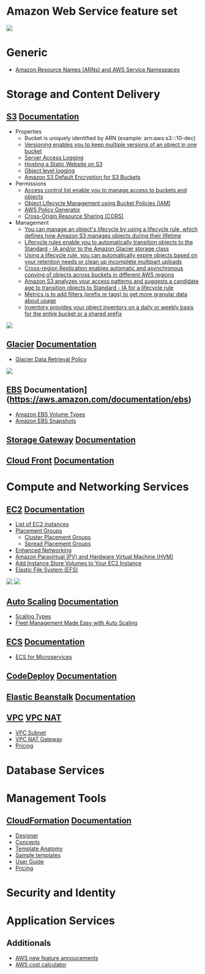 # Amazon Web Service feature set

![](https://github.com/inbravo/aws-feature-set/blob/master/mind-maps/aws-all-services/aws-all-services.jpg)

# Generic
-  [Amazon Resource Names (ARNs) and AWS Service Namespaces](http://docs.aws.amazon.com/general/latest/gr/aws-arns-and-namespaces.html)

# Storage and Content Delivery

## [S3](https://aws.amazon.com/s3) [Documentation](https://aws.amazon.com/documentation/s3)
-  Properties
	-  Bucket is uniquely identified by ARN (example: arn:aws:s3:::10-dec)
	-  [Versioning enables you to keep multiple versions of an object in one bucket](https://docs.aws.amazon.com/AmazonS3/latest/user-guide/enable-versioning.html)
	-  [Server Access Logging](https://docs.aws.amazon.com/AmazonS3/latest/dev/ServerLogs.html)
	-  [Hosting a Static Website on S3](https://docs.aws.amazon.com/AmazonS3/latest/dev/WebsiteHosting.html)
	-  [Object level logging](https://docs.aws.amazon.com/awscloudtrail/latest/userguide/logging-management-and-data-events-with-cloudtrail.html?icmpid=docs_cloudtrail_console#logging-data-events)
	-  [Amazon S3 Default Encryption for S3 Buckets](https://docs.aws.amazon.com/AmazonS3/latest/dev/bucket-encryption.html)
-  Permissions	
   -  [Access control list enable you to manage access to buckets and objects](http://docs.aws.amazon.com/AmazonS3/latest/dev/acl-overview.html)
   -  [Object Lifecycle Management using Bucket Policies (IAM)](https://docs.aws.amazon.com/AmazonS3/latest/dev/using-iam-policies.html)
   -  [AWS Policy Generator](https://awspolicygen.s3.amazonaws.com/policygen.html)
   -  [Cross-Origin Resource Sharing (CORS)](https://docs.aws.amazon.com/AmazonS3/latest/dev/cors.html)
-  Management	
   -  [You can manage an object's lifecycle by using a lifecycle rule, which defines how Amazon S3 manages objects during their lifetime](https://docs.aws.amazon.com/AmazonS3/latest/dev/object-lifecycle-mgmt.html)
   -  [Lifecycle rules enable you to automatically transition objects to the Standard - IA and/or to the Amazon Glacier storage class](https://docs.aws.amazon.com/AmazonS3/latest/dev/lifecycle-transition-general-considerations.html)
   -  [Using a lifecycle rule, you can automatically expire objects based on your retention needs or clean up incomplete multipart uploads](https://docs.aws.amazon.com/AmazonS3/latest/dev/lifecycle-expire-general-considerations.html)
   -  [Cross-region Replication enables automatic and asynchronous copying of objects across buckets in different AWS regions](https://docs.aws.amazon.com/AmazonS3/latest/dev/crr.html)
   -  [Amazon S3 analyzes your access patterns and suggests a candidate age to transition objects to Standard - IA for a lifecycle rule](https://docs.aws.amazon.com/AmazonS3/latest/user-guide/configure-analytics-storage-class.html)
   -  [Metrics is to add filters (prefix or tags) to get more granular data about usage](https://docs.aws.amazon.com/AmazonS3/latest/user-guide/configure-metrics-filter.html)
   -  [Inventory provides your object inventory on a daily or weekly basis for the entire bucket or a shared prefix](http://docs.aws.amazon.com/AmazonS3/latest/dev/storage-inventory.html)
   
![](https://github.com/inbravo/aws-feature-set/blob/master/mind-maps/storage-and-content-delivery/s3.jpg)

## [Glacier](https://aws.amazon.com/glacier) [Documentation](https://aws.amazon.com/documentation/glacier)
-  [Glacier Data Retrieval Policy](http://docs.aws.amazon.com/amazonglacier/latest/dev/data-retrieval-policy.html)

![](https://github.com/inbravo/aws-feature-set/blob/master/mind-maps/storage-and-content-delivery/glacier.jpg)

## [EBS](https://aws.amazon.com/ebs) Documentation](https://aws.amazon.com/documentation/ebs)
-  [Amazon EBS Volume Types](http://docs.aws.amazon.com/AWSEC2/latest/UserGuide/EBSVolumeTypes.html)
-  [Amazon EBS Snapshots](http://docs.aws.amazon.com/AWSEC2/latest/UserGuide/EBSSnapshots.html)

## [Storage Gateway](https://aws.amazon.com/storagegateway) [Documentation](https://aws.amazon.com/documentation/storagegateway)

## [Cloud Front](https://aws.amazon.com/cloudfront) [Documentation](https://aws.amazon.com/documentation/cloudfront)

# Compute and Networking Services

## [EC2](https://aws.amazon.com/ec2) [Documentation](https://aws.amazon.com/documentation/ec2)
-  [List of EC2 instances](https://ec2instances.info)
-  [Placement Groups](http://docs.aws.amazon.com/AWSEC2/latest/UserGuide/placement-groups.html)
	-  [Cluster Placement Groups](http://docs.aws.amazon.com/AWSEC2/latest/UserGuide/placement-groups.html#placement-groups-cluster)
	-  [Spread Placement Groups](http://docs.aws.amazon.com/AWSEC2/latest/UserGuide/placement-groups.html#placement-groups-spread)
-  [Enhanced Networking](http://docs.aws.amazon.com/AWSEC2/latest/UserGuide/enhanced-networking.html)
-  [Amazon Paravirtual (PV) and Hardware Virtual Machine (HVM)](https://cloudacademy.com/blog/aws-ami-hvm-vs-pv-paravirtual-amazon)
-  [Add Instance Store Volumes to Your EC2 Instance ](http://docs.aws.amazon.com/AWSEC2/latest/UserGuide/add-instance-store-volumes.html)
-  [Elastic File System (EFS)](http://docs.aws.amazon.com/AWSEC2/latest/UserGuide/AmazonEFS.html)

![](https://github.com/inbravo/aws-feature-set/blob/master/mind-maps/compute-and-networking-services/ec2.jpg)
![](https://github.com/inbravo/aws-feature-set/blob/master/mind-maps/compute-and-networking-services/ec2-networking.jpg)

## [Auto Scaling](https://aws.amazon.com/autoscaling) [Documentation](https://aws.amazon.com/documentation/autoscaling)
-  [Scaling Types](https://aws.amazon.com/autoscaling/#application)
-  [Fleet Management Made Easy with Auto Scaling](https://aws.amazon.com/blogs/compute/fleet-management-made-easy-with-auto-scaling)

## [ECS](https://aws.amazon.com/ecs) [Documentation](https://aws.amazon.com/documentation/ecs)
-  [ECS for Microservices](https://github.com/awslabs/ecs-refarch-cloudformation)

## [CodeDeploy](https://aws.amazon.com/codedeploy) [Documentation](https://aws.amazon.com/documentation/codedeploy)

## [Elastic Beanstalk](https://aws.amazon.com/elasticbeanstalk) [Documentation](https://aws.amazon.com/documentation/elasticbeanstalk)

## [VPC](http://docs.aws.amazon.com/AmazonVPC/latest/UserGuide/VPC_Introduction.html) [VPC NAT](http://docs.aws.amazon.com/AmazonVPC/latest/UserGuide/vpc-nat.html)
-  [VPC Subnet](http://docs.aws.amazon.com/AmazonVPC/latest/UserGuide/VPC_Subnets.html)
-  [VPC NAT Gateway](http://docs.aws.amazon.com/AmazonVPC/latest/UserGuide/vpc-nat-gateway.html)
-  [Pricing](https://aws.amazon.com/vpc/pricing)

# Database Services

# Management Tools

## [CloudFormation](https://aws.amazon.com/cloudformation) [Documentation](https://aws.amazon.com/documentation/cloudformation)
-  [Designer](https://aws.amazon.com/cloudformation/details/#designer)
-  [Concepts](http://docs.aws.amazon.com/AWSCloudFormation/latest/UserGuide/cfn-whatis-concepts.html)
-  [Template Anatomy](http://docs.aws.amazon.com/AWSCloudFormation/latest/UserGuide/template-anatomy.html)
-  [Sample templates](http://docs.aws.amazon.com/AWSCloudFormation/latest/UserGuide/cfn-sample-templates.html)
-  [User Guide](http://docs.aws.amazon.com/AWSCloudFormation/latest/UserGuide/Welcome.html)
-  [Pricing](https://aws.amazon.com/cloudformation/pricing)

# Security and Identity

# Application Services

## Additionals

- [AWS new feature annoucements](https://aws.amazon.com/new/reinvent)
- [AWS cost calculator](https://calculator.s3.amazonaws.com/index.html)